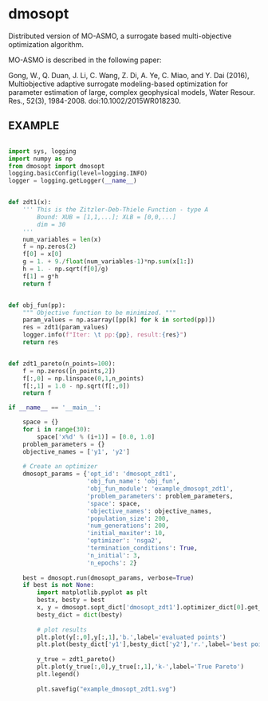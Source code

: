 # dmosopt

Distributed version of MO-ASMO, a surrogate based multi-objective optimization algorithm.

MO-ASMO is described in the following paper:

Gong, W., Q. Duan, J. Li, C. Wang, Z. Di, A. Ye, C. Miao, and Y. Dai (2016), Multiobjective adaptive surrogate modeling-based optimization for parameter estimation of large, complex geophysical models, Water Resour. Res., 52(3), 1984-2008. doi:10.1002/2015WR018230.


## EXAMPLE

```python

import sys, logging
import numpy as np
from dmosopt import dmosopt
logging.basicConfig(level=logging.INFO)
logger = logging.getLogger(__name__)


def zdt1(x):
    ''' This is the Zitzler-Deb-Thiele Function - type A
        Bound: XUB = [1,1,...]; XLB = [0,0,...]
        dim = 30
    '''
    num_variables = len(x)
    f = np.zeros(2)
    f[0] = x[0]
    g = 1. + 9./float(num_variables-1)*np.sum(x[1:])
    h = 1. - np.sqrt(f[0]/g)
    f[1] = g*h
    return f


def obj_fun(pp):
    """ Objective function to be minimized. """
    param_values = np.asarray([pp[k] for k in sorted(pp)])
    res = zdt1(param_values)
    logger.info(f"Iter: \t pp:{pp}, result:{res}")
    return res


def zdt1_pareto(n_points=100):
    f = np.zeros([n_points,2])
    f[:,0] = np.linspace(0,1,n_points)
    f[:,1] = 1.0 - np.sqrt(f[:,0])
    return f

if __name__ == '__main__':

    space = {}
    for i in range(30):
        space['x%d' % (i+1)] = [0.0, 1.0]
    problem_parameters = {}
    objective_names = ['y1', 'y2']
    
    # Create an optimizer
    dmosopt_params = {'opt_id': 'dmosopt_zdt1',
                      'obj_fun_name': 'obj_fun',
                      'obj_fun_module': 'example_dmosopt_zdt1',
                      'problem_parameters': problem_parameters,
                      'space': space,
                      'objective_names': objective_names,
                      'population_size': 200,
                      'num_generations': 200,
                      'initial_maxiter': 10,
                      'optimizer': 'nsga2',
                      'termination_conditions': True,
                      'n_initial': 3,
                      'n_epochs': 2}
    
    best = dmosopt.run(dmosopt_params, verbose=True)
    if best is not None:
        import matplotlib.pyplot as plt
        bestx, besty = best
        x, y = dmosopt.sopt_dict['dmosopt_zdt1'].optimizer_dict[0].get_evals()
        besty_dict = dict(besty)
        
        # plot results
        plt.plot(y[:,0],y[:,1],'b.',label='evaluated points')
        plt.plot(besty_dict['y1'],besty_dict['y2'],'r.',label='best points')
    
        y_true = zdt1_pareto()
        plt.plot(y_true[:,0],y_true[:,1],'k-',label='True Pareto')
        plt.legend()
        
        plt.savefig("example_dmosopt_zdt1.svg")


```
